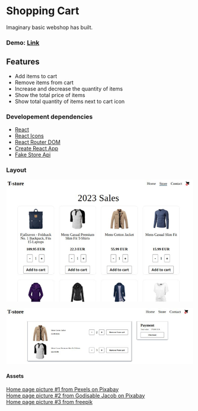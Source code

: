 # **Shopping Cart**

Imaginary basic webshop has built.

### Demo: [Link](https://ev0clu.github.io/shopping-cart/)

## Features

-   Add items to cart
-   Remove items from cart
-   Increase and decrease the quantity of items
-   Show the total price of items
-   Show total quantity of items next to cart icon

### Developement dependencies

-   [React](https://react.dev/)
-   [React Icons](https://www.npmjs.com/package/react-icons)
-   [React Router DOM](https://www.npmjs.com/package/react-router-dom)
-   [Create React App](https://github.com/facebook/create-react-app)
-   [Fake Store Api](https://fakestoreapi.com/)

### Layout

![layout1 picture](https://github.com/ev0clu/shopping-cart/blob/main/layout1.png?raw=true)

![layout2 picture](https://github.com/ev0clu/shopping-cart/blob/main/layout2.png?raw=true)

#### Assets

[Home page picture #1 from Pexels on Pixabay](https://pixabay.com/photos/clothes-clothing-fashion-store-1839935/)<br>
[Home page picture #2 from Godisable Jacob on Pixabay](https://www.pexels.com/photo/woman-in-gray-blazer-stands-on-gray-concrete-floor-914668/)<br>
[Home page picture #3 from freepik](https://www.freepik.com/free-photo/pretty-women-having-fun_1363678.htm#query=fashion%20shop&position=46&from_view=keyword&track=ais)<br>
